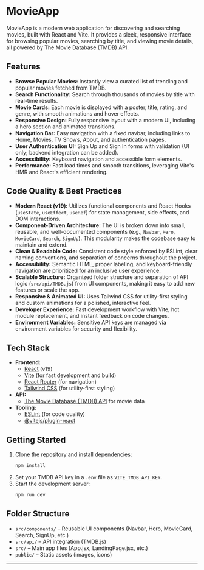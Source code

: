# MovieApp

MovieApp is a modern web application for discovering and searching movies, built with React and Vite. It provides a sleek, responsive interface for browsing popular movies, searching by title, and viewing movie details, all powered by The Movie Database (TMDB) API.

## Features

- **Browse Popular Movies:** Instantly view a curated list of trending and popular movies fetched from TMDB.
- **Search Functionality:** Search through thousands of movies by title with real-time results.
- **Movie Cards:** Each movie is displayed with a poster, title, rating, and genre, with smooth animations and hover effects.
- **Responsive Design:** Fully responsive layout with a modern UI, including a hero section and animated transitions.
- **Navigation Bar:** Easy navigation with a fixed navbar, including links to Home, Movies, TV Shows, About, and authentication pages.
- **User Authentication UI:** Sign Up and Sign In forms with validation (UI only; backend integration can be added).
- **Accessibility:** Keyboard navigation and accessible form elements.
- **Performance:** Fast load times and smooth transitions, leveraging Vite's HMR and React's efficient rendering.

## Code Quality & Best Practices

- **Modern React (v19):** Utilizes functional components and React Hooks (`useState`, `useEffect`, `useRef`) for state management, side effects, and DOM interactions.
- **Component-Driven Architecture:** The UI is broken down into small, reusable, and well-documented components (e.g., `Navbar`, `Hero`, `MovieCard`, `Search`, `SignUp`). This modularity makes the codebase easy to maintain and extend.
- **Clean & Readable Code:** Consistent code style enforced by ESLint, clear naming conventions, and separation of concerns throughout the project.
- **Accessibility:** Semantic HTML, proper labeling, and keyboard-friendly navigation are prioritized for an inclusive user experience.
- **Scalable Structure:** Organized folder structure and separation of API logic (`src/api/TMDB.js`) from UI components, making it easy to add new features or scale the app.
- **Responsive & Animated UI:** Uses Tailwind CSS for utility-first styling and custom animations for a polished, interactive feel.
- **Developer Experience:** Fast development workflow with Vite, hot module replacement, and instant feedback on code changes.
- **Environment Variables:** Sensitive API keys are managed via environment variables for security and flexibility.

## Tech Stack

- **Frontend:**
  - [React](https://react.dev/) (v19)
  - [Vite](https://vitejs.dev/) (for fast development and build)
  - [React Router](https://reactrouter.com/) (for navigation)
  - [Tailwind CSS](https://tailwindcss.com/) (for utility-first styling)
- **API:**
  - [The Movie Database (TMDB) API](https://www.themoviedb.org/documentation/api) for movie data
- **Tooling:**
  - [ESLint](https://eslint.org/) (for code quality)
  - [@vitejs/plugin-react](https://github.com/vitejs/vite-plugin-react)

## Getting Started

1. Clone the repository and install dependencies:
   ```bash
   npm install
   ```
2. Set your TMDB API key in a `.env` file as `VITE_TMDB_API_KEY`.
3. Start the development server:
   ```bash
   npm run dev
   ```

## Folder Structure

- `src/components/` – Reusable UI components (Navbar, Hero, MovieCard, Search, SignUp, etc.)
- `src/api/` – API integration (TMDB.js)
- `src/` – Main app files (App.jsx, LandingPage.jsx, etc.)
- `public/` – Static assets (images, icons)

---


